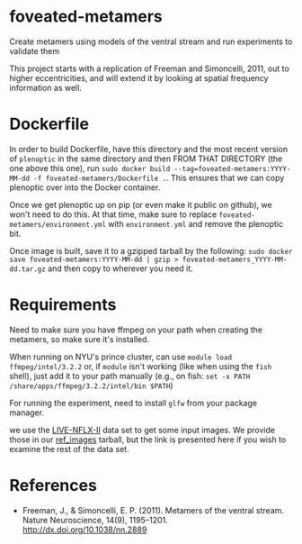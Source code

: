 # foveated-metamers

Create metamers using models of the ventral stream and run experiments to validate them

This project starts with a replication of Freeman and Simoncelli,
2011, out to higher eccentricities, and will extend it by looking at
spatial frequency information as well.

# Dockerfile

In order to build Dockerfile, have this directory and the most recent
version of `plenoptic` in the same directory and then FROM THAT
DIRECTORY (the one above this one), run `sudo docker build
--tag=foveated-metamers:YYYY-MM-dd -f foveated-metamers/Dockerfile
.`. This ensures that we can copy plenoptic over into the Docker
container.

Once we get plenoptic up on pip (or even make it public on github), we
won't need to do this. At that time, make sure to replace
`foveated-metamers/environment.yml` with `environment.yml` and remove
the plenoptic bit.

Once image is built, save it to a gzipped tarball by the following:
`sudo docker save foveated-metamers:YYYY-MM-dd | gzip >
foveated-metamers_YYYY-MM-dd.tar.gz` and then copy to wherever you
need it.

# Requirements

Need to make sure you have ffmpeg on your path when creating the
metamers, so make sure it's installed.

When running on NYU's prince cluster, can use `module load
ffmpeg/intel/3.2.2` or, if `module` isn't working (like when using the
`fish` shell), just add it to your path manually (e.g., on fish: `set
-x PATH /share/apps/ffmpeg/3.2.2/intel/bin $PATH`)

For running the experiment, need to install `glfw` from your package
manager.

we use the
[LIVE-NFLX-II](http://live.ece.utexas.edu/research/LIVE_NFLX_II/live_nflx_plus.html)
data set to get some input images. We provide those in our
[ref_images](https://osf.io/5t4ju) tarball, but the link is presented
here if you wish to examine the rest of the data set.

# References

- Freeman, J., & Simoncelli, E. P. (2011). Metamers of the ventral
  stream. Nature Neuroscience, 14(9),
  1195–1201. http://dx.doi.org/10.1038/nn.2889
